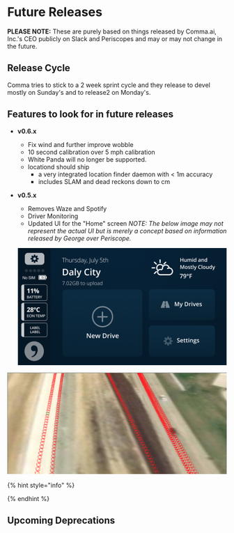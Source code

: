 # Future Releases

**PLEASE NOTE:** These are purely based on things released by Comma.ai, Inc.'s CEO publicly on Slack and Periscopes and may or may not change in the future.

## Release Cycle

Comma tries to stick to a 2 week sprint cycle and they release to devel mostly on Sunday's and to release2 on Monday's.

## Features to look for in future releases

* **v0.6.x**
  * Fix wind and further improve wobble
  * 10 second calibration over 5 mph calibration
  * White Panda will no longer be supported.
  * locationd should ship
    * a very integrated location finder daemon with &lt; 1m accuracy
    * includes SLAM and dead reckons down to cm
* **v0.5.x**

  * Removes Waze and Spotify
  * Driver Monitoring
  * Updated UI for the "Home" screen _NOTE: The below image may not represent the actual UI but is merely a concept based on information released by George over Periscope._ 

  ![](../.gitbook/assets/dashboard-3x.png)

![](../.gitbook/assets/image%20%283%29.png)

{% hint style="info" %}

{% endhint %}

## Upcoming Deprecations 



